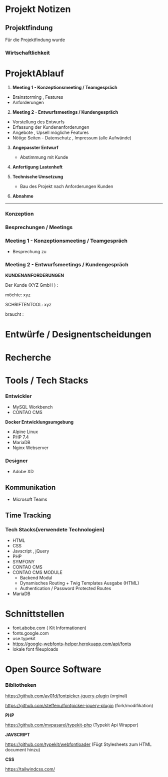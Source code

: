 # Projekt Notizen


## Projektfindung
Für die Projektfindung wurde

### Wirtschaftlichkeit


# ProjektAblauf
1. **Meeting 1 - Konzeptionsmeeting / Teamgespräch**
- Brainstorming , Features
- Anforderungen

2. **Meeting 2 - Entwurfsmeetings / Kundengespräch**
- Vorstellung des Entwurfs
- Erfassung der Kundenanforderungen
- Angebote , Upsell mögliche Features
- Nötige Seiten - Datenschutz , Impressum (alle Aufwände)

3. **Angepasster Entwurf**
   - Abstimmung mit Kunde

4. **Anfertigung Lastenheft**


5. **Technische Umsetzung**
    - Bau des Projekt nach Anforderungen Kunden


6. **Abnahme**

---

### Konzeption

### Besprechungen / Meetings

### Meeting 1 - Konzeptionsmeeting / Teamgespräch
- Besprechung zu

### Meeting 2 - Entwurfsmeetings / Kundengespräch

**KUNDENANFORDERUNGEN**

Der Kunde (XYZ GmbH ) :

möchte:
xyz

SCHRIFTENTOOL:
xyz

braucht :

# Entwürfe / Designentscheidungen


# Recherche

# Tools / Tech Stacks

### Entwickler
- MySQL Workbench
- CONTAO CMS

**Docker Entwicklungsumgebung**
- Alpine Linux
- PHP 7.4
- MariaDB
- Nginx Webserver

### Designer
- Adobe XD


## Kommunikation
- Microsoft Teams

## Time Tracking


### Tech Stacks(verwendete Technologien)
- HTML
- CSS
- Javscript , jQuery
- PHP
- SYMFONY
- CONTAO CMS
- CONTAO CMS MODULE
    - Backend Modul
    - Dynamisches Routing + Twig Templates Ausgabe (HTML)
    - Authentication / Password Protected Routes
- MariaDB

# Schnittstellen
- font.abobe.com ( Kit Informationen)
- fonts.google.com
- use.typekit
- https://google-webfonts-helper.herokuapp.com/api/fonts
- lokale font fileuploads

# Open Source Software

### Bibliotheken
https://github.com/av01d/fontpicker-jquery-plugin (orginal)

https://github.com/steffenu/fontpicker-jquery-plugin (fork/modifikation)

**PHP**

https://github.com/mvpasarel/typekit-php (Typekit Api Wrapper)

**JAVSCRIPT**

https://github.com/typekit/webfontloader (Fügt Stylesheets zum HTML document hinzu)


**CSS**

https://tailwindcss.com/


